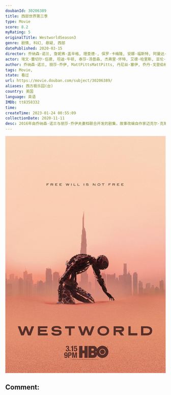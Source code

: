 ```yaml
---
doubanId: 30206389
title: 西部世界第三季
type: Movie
score: 8.2
myRating: 5
originalTitle: WestworldSeason3
genre: 剧情, 科幻, 悬疑, 西部
datePublished: 2020-03-15
director: 乔纳森·诺兰, 詹妮弗·盖辛格, 理查德·, 保罗·卡梅隆, 安娜·福斯特, 阿曼达·马尔萨利斯, 海伦·谢费
actor: 埃文·蕾切尔·伍德, 坦迪·牛顿, 泰莎·汤普森, 杰弗里·怀特, 艾德·哈里斯, 亚伦·保尔, 卢克·海姆斯沃斯, 丽娜·维特, 汤米·弗拉纳根, 文森特·卡索, 莱昂纳多·吴, 马歇尔·林奇, 卡迪小子, 真田广之, 王盛德, 托勒密·斯洛克姆, 韦恩·佩雷, 斯科特·康纳斯, 弗雷德里克·基夫, 戴维·贝尼奥夫, ·威斯, undefined, undefined, 卡佳·赫尔伯斯, 雷明顿.霍夫曼, 史蒂文·艾瑞克, 恩里克·克兰东尼, 吉米·辛普森, 西蒙·夸特曼, 所罗门·什夫, 迈克尔·伊雷, 冈本多绪, 罗德里戈·桑托罗, 保罗·库珀, 亚历山大·巴尔, 庞·克莱门捷夫, 萨缪尔·韦斯特, 拉菲·格拉沃恩, 安吉拉·萨拉弗安, undefined, 亚当·王, 詹森·郑, 佩曼·莫阿迪, 托马斯·克莱舒曼, 菲比·汤金, 小约翰·加拉赫
author: 乔纳森·诺兰, 丽莎·乔伊, MattPittsMattPitts, 丹尼丝·塞伊, 乔丹·戈登伯格, 凯莉·克劳斯, 苏珊娜·鲁贝尔, 吉娜·阿特沃特, 迈克尔·克莱顿
tags: Movie, 
state: 看过
url: https://movie.douban.com/subject/30206389/
aliases: 西方极乐园(台)
country: 美国
language: 英语
IMDb: tt8358332
time: 
createTime: 2023-01-24 00:55:09
collectionDate: 2020-11-11
desc: 2016年由乔纳森·诺兰与丽莎·乔伊夫妻档联合开发的剧集，故事改编自作家迈克尔·克莱顿的同名科幻电影，围绕着一个未来主题乐园展开，乐园里有很多机器人，可以帮助人们实现自己的白日梦。然而一直运转良好的机...
---
```


![image](assets/p2585693570.jpg)

Comment: 
---

